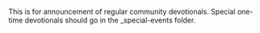 This is for announcement of regular community devotionals. Special
one-time devotionals should go in the \_special-events folder.
